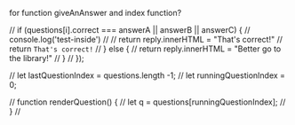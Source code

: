 


for function giveAnAnswer and index function?

//     if (questions[i].correct === answerA || answerB || answerC) {
//     console.log('test-inside')
//     // return reply.innerHTML = "That's correct!"
//     return `That's correct!`
//     } else {
//     return reply.innerHTML = "Better go to the library!"
//     }
// });


// let lastQuestionIndex = questions.length -1;
// let runningQuestionIndex = 0;

// function renderQuestion() {
//     let q = questions[runningQuestionIndex];
// }
// 



